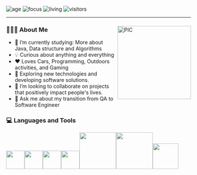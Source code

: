 ![age](https://img.shields.io/badge/age-27-blue)
![focus](https://img.shields.io/badge/focus-FrontEnd-brightgreen)
![living](https://img.shields.io/badge/living-SanJose-dodgerblue)
![visitors](https://visitor-badge.glitch.me/badge?page_id=kushtarbek)

<hr>
<section>

  <span>
    <img align="right" alt="PIC" width = "200px" height="200px" src="./cat.gif" />
    <h3> 👨🏻‍💻 About Me </h3>
  </span>

  - 🌱 I’m currently studying: More about Java, Data structure and Algorithms
  - 💡 Curious about anything and everything
  - ♥ Loves Cars, Programming, Outdoors activities, and Gaming
  - 🤔 Exploring new technologies and developing software solutions.
  - 🤝 I’m looking to collaborate on projects that positively impact people's lives.
  - 💬 Ask me about my transition from QA to Software Engineer
</section>

<section>
  <h3> 💻 Languages and Tools </h3>
  <p>
   <img src="https://media3.giphy.com/media/ln7z2eWriiQAllfVcn/200w.webp" width="50"><img src="https://i.giphy.com/media/eNAsjO55tPbgaor7ma/200w.webp" width="50"><img src="https://i.giphy.com/media/IdyAQJVN2kVPNUrojM/200.webp" width="50"><img src="https://media3.giphy.com/media/kdFc8fubgS31b8DsVu/giphy.webp" width="50"><img src="https://camo.githubusercontent.com/b24914711d892af6d10c99624bb0fa576a0611ae17eb125380c517b2059063a4/68747470733a2f2f6e657861782e696e2f77702d636f6e74656e742f75706c6f6164732f323032302f31312f6a6176612d312e676966" width="100"><img src="https://media.giphy.com/media/kH1DBkPNyZPOk0BxrM/giphy.webp" width="100"><img src="https://media.giphy.com/media/SsCYf6DRFJrOpP0IoM/giphy.gif" width="70">
  <p>
</section>
